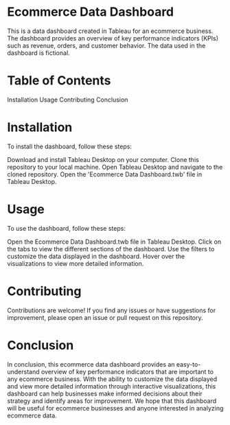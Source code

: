# Ecommerce Data Dashboard
This is a data dashboard created in Tableau for an ecommerce business. The dashboard provides an overview of key performance indicators (KPIs) such as revenue, orders, and customer behavior. The data used in the dashboard is fictional.

# Table of Contents
Installation
Usage
Contributing
Conclusion

# Installation
To install the dashboard, follow these steps:

Download and install Tableau Desktop on your computer.
Clone this repository to your local machine.
Open Tableau Desktop and navigate to the cloned repository.
Open the 'Ecommerce Data Dashboard.twb' file in Tableau Desktop.

# Usage
To use the dashboard, follow these steps:

Open the Ecommerce Data Dashboard.twb file in Tableau Desktop.
Click on the tabs to view the different sections of the dashboard.
Use the filters to customize the data displayed in the dashboard.
Hover over the visualizations to view more detailed information.

# Contributing
Contributions are welcome! If you find any issues or have suggestions for improvement, please open an issue or pull request on this repository.


# Conclusion
In conclusion, this ecommerce data dashboard provides an easy-to-understand overview of key performance indicators that are important to any ecommerce business. With the ability to customize the data displayed and view more detailed information through interactive visualizations, this dashboard can help businesses make informed decisions about their strategy and identify areas for improvement. We hope that this dashboard will be useful for ecommerce businesses and anyone interested in analyzing ecommerce data.



